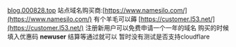 [blog.000828.top](https://blog.000828.top) 站点域名购买商:[https://www.namesilo.com/](https://www.namesilo.com/)
有个羊毛可以薅 [https://customer.l53.net/](https://customer.l53.net/) 注册新用户可以免费申请一个一年的域名 购买的时候 填入优惠码 **newuser**  结算等通过就可以 暂时没有测试是否支持cloudflare